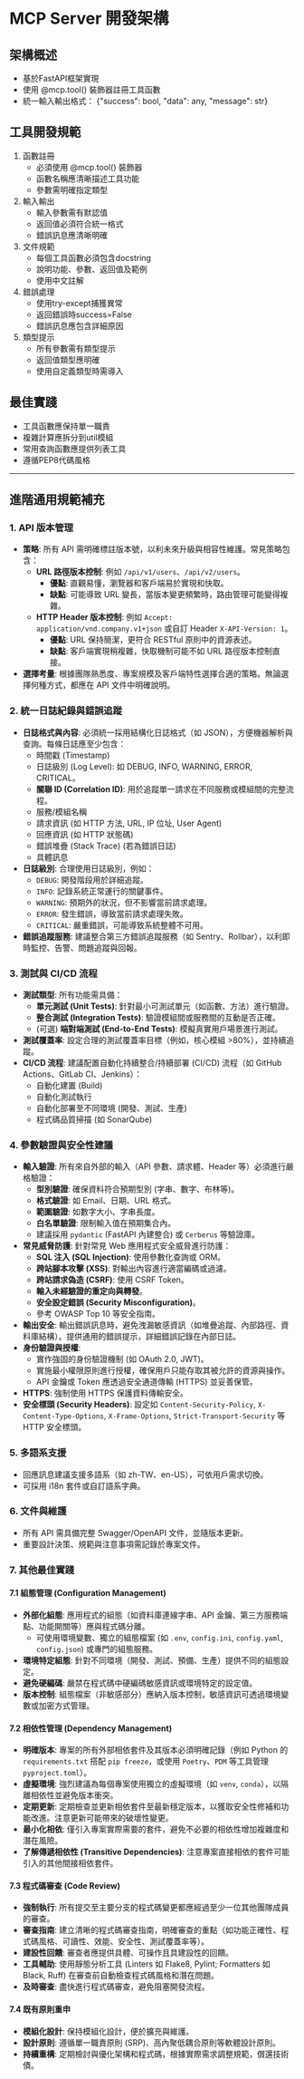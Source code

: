 # MCP Server 開發架構

## 架構概述
- 基於FastAPI框架實現
- 使用 @mcp.tool() 裝飾器註冊工具函數
- 統一輸入輸出格式： {"success": bool, "data": any, "message": str}

## 工具開發規範
1. 函數註冊   
   - 必須使用 @mcp.tool() 裝飾器
   - 函數名稱應清晰描述工具功能
   - 參數需明確指定類型
2. 輸入輸出   
   - 輸入參數需有默認值
   - 返回值必須符合統一格式
   - 錯誤訊息應清晰明確
3. 文件規範   
   - 每個工具函數必須包含docstring
   - 說明功能、參數、返回值及範例
   - 使用中文註解
4. 錯誤處理   
   - 使用try-except捕獲異常
   - 返回錯誤時success=False
   - 錯誤訊息應包含詳細原因
5. 類型提示   
   - 所有參數需有類型提示
   - 返回值類型應明確
   - 使用自定義類型時需導入

## 最佳實踐
- 工具函數應保持單一職責
- 複雜計算應拆分到util模組
- 常用查詢函數應提供列表工具
- 遵循PEP8代碼風格

---

## 進階通用規範補充

### 1. API 版本管理
- **策略**: 所有 API 需明確標註版本號，以利未來升級與相容性維護。常見策略包含：
    - **URL 路徑版本控制**: 例如 `/api/v1/users`、`/api/v2/users`。
        - **優點**: 直觀易懂，瀏覽器和客戶端易於實現和快取。
        - **缺點**: 可能導致 URL 變長，當版本變更頻繁時，路由管理可能變得複雜。
    - **HTTP Header 版本控制**: 例如 `Accept: application/vnd.company.v1+json` 或自訂 Header `X-API-Version: 1`。
        - **優點**: URL 保持簡潔，更符合 RESTful 原則中的資源表述。
        - **缺點**: 客戶端實現稍複雜，快取機制可能不如 URL 路徑版本控制直接。
- **選擇考量**: 根據團隊熟悉度、專案規模及客戶端特性選擇合適的策略。無論選擇何種方式，都應在 API 文件中明確說明。

### 2. 統一日誌紀錄與錯誤追蹤
- **日誌格式與內容**: 必須統一採用結構化日誌格式（如 JSON），方便機器解析與查詢。每條日誌應至少包含：
    - 時間戳 (Timestamp)
    - 日誌級別 (Log Level): 如 DEBUG, INFO, WARNING, ERROR, CRITICAL。
    - **關聯 ID (Correlation ID)**: 用於追蹤單一請求在不同服務或模組間的完整流程。
    - 服務/模組名稱
    - 請求資訊 (如 HTTP 方法, URL, IP 位址, User Agent)
    - 回應資訊 (如 HTTP 狀態碼)
    - 錯誤堆疊 (Stack Trace) (若為錯誤日誌)
    - 具體訊息
- **日誌級別**: 合理使用日誌級別，例如：
    - `DEBUG`: 開發階段用於詳細追蹤。
    - `INFO`: 記錄系統正常運行的關鍵事件。
    - `WARNING`: 預期外的狀況，但不影響當前請求處理。
    - `ERROR`: 發生錯誤，導致當前請求處理失敗。
    - `CRITICAL`: 嚴重錯誤，可能導致系統整體不可用。
- **錯誤追蹤服務**: 建議整合第三方錯誤追蹤服務（如 Sentry、Rollbar），以利即時監控、告警、問題追蹤與回報。

### 3. 測試與 CI/CD 流程
- **測試類型**: 所有功能需具備：
    - **單元測試 (Unit Tests)**: 針對最小可測試單元（如函數、方法）進行驗證。
    - **整合測試 (Integration Tests)**: 驗證模組間或服務間的互動是否正確。
    - (可選) **端對端測試 (End-to-End Tests)**: 模擬真實用戶場景進行測試。
- **測試覆蓋率**: 設定合理的測試覆蓋率目標（例如，核心模組 >80%），並持續追蹤。
- **CI/CD 流程**: 建議配置自動化持續整合/持續部署 (CI/CD) 流程（如 GitHub Actions、GitLab CI、Jenkins）：
    - 自動化建置 (Build)
    - 自動化測試執行
    - 自動化部署至不同環境 (開發、測試、生產)
    - 程式碼品質掃描 (如 SonarQube)

### 4. 參數驗證與安全性建議
- **輸入驗證**: 所有來自外部的輸入（API 參數、請求體、Header 等）必須進行嚴格驗證：
    - **型別驗證**: 確保資料符合預期型別 (字串、數字、布林等)。
    - **格式驗證**: 如 Email、日期、URL 格式。
    - **範圍驗證**: 如數字大小、字串長度。
    - **白名單驗證**: 限制輸入值在預期集合內。
    - 建議採用 `pydantic` (FastAPI 內建整合) 或 `Cerberus` 等驗證庫。
- **常見威脅防護**: 針對常見 Web 應用程式安全威脅進行防護：
    - **SQL 注入 (SQL Injection)**: 使用參數化查詢或 ORM。
    - **跨站腳本攻擊 (XSS)**: 對輸出內容進行適當編碼或過濾。
    - **跨站請求偽造 (CSRF)**: 使用 CSRF Token。
    - **輸入未經驗證的重定向與轉發**。
    - **安全設定錯誤 (Security Misconfiguration)**。
    - 參考 OWASP Top 10 等安全指南。
- **輸出安全**: 輸出錯誤訊息時，避免洩漏敏感資訊（如堆疊追蹤、內部路徑、資料庫結構）。提供通用的錯誤提示，詳細錯誤記錄在內部日誌。
- **身份驗證與授權**: 
    - 實作強固的身份驗證機制 (如 OAuth 2.0, JWT)。
    - 實施最小權限原則進行授權，確保用戶只能存取其被允許的資源與操作。
    - API 金鑰或 Token 應透過安全通道傳輸 (HTTPS) 並妥善保管。
- **HTTPS**: 強制使用 HTTPS 保護資料傳輸安全。
- **安全標頭 (Security Headers)**: 設定如 `Content-Security-Policy`, `X-Content-Type-Options`, `X-Frame-Options`, `Strict-Transport-Security` 等 HTTP 安全標頭。

### 5. 多語系支援
- 回應訊息建議支援多語系（如 zh-TW、en-US），可依用戶需求切換。
- 可採用 i18n 套件或自訂語系字典。

### 6. 文件與維護
- 所有 API 需具備完整 Swagger/OpenAPI 文件，並隨版本更新。
- 重要設計決策、規範與注意事項需記錄於專案文件。

### 7. 其他最佳實踐

#### 7.1 組態管理 (Configuration Management)
- **外部化組態**: 應用程式的組態（如資料庫連線字串、API 金鑰、第三方服務端點、功能開關等）應與程式碼分離。
    - 可使用環境變數、獨立的組態檔案 (如 `.env`, `config.ini`, `config.yaml`, `config.json`) 或專門的組態服務。
- **環境特定組態**: 針對不同環境（開發、測試、預備、生產）提供不同的組態設定。
- **避免硬編碼**: 嚴禁在程式碼中硬編碼敏感資訊或環境特定的設定值。
- **版本控制**: 組態檔案（非敏感部分）應納入版本控制，敏感資訊可透過環境變數或加密方式管理。

#### 7.2 相依性管理 (Dependency Management)
- **明確版本**: 專案的所有外部相依套件及其版本必須明確記錄（例如 Python 的 `requirements.txt` 搭配 `pip freeze`，或使用 `Poetry`、`PDM` 等工具管理 `pyproject.toml`）。
- **虛擬環境**: 強烈建議為每個專案使用獨立的虛擬環境（如 `venv`, `conda`），以隔離相依性並避免版本衝突。
- **定期更新**: 定期檢查並更新相依套件至最新穩定版本，以獲取安全性修補和功能改進。注意更新可能帶來的破壞性變更。
- **最小化相依**: 僅引入專案實際需要的套件，避免不必要的相依性增加複雜度和潛在風險。
- **了解傳遞相依性 (Transitive Dependencies)**: 注意專案直接相依的套件可能引入的其他間接相依套件。

#### 7.3 程式碼審查 (Code Review)
- **強制執行**: 所有提交至主要分支的程式碼變更都應經過至少一位其他團隊成員的審查。
- **審查指南**: 建立清晰的程式碼審查指南，明確審查的重點（如功能正確性、程式碼風格、可讀性、效能、安全性、測試覆蓋率等）。
- **建設性回饋**: 審查者應提供具體、可操作且具建設性的回饋。
- **工具輔助**: 使用靜態分析工具 (Linters 如 Flake8, Pylint; Formatters 如 Black, Ruff) 在審查前自動檢查程式碼風格和潛在問題。
- **及時審查**: 盡快進行程式碼審查，避免阻塞開發流程。

#### 7.4 既有原則重申
- **模組化設計**: 保持模組化設計，便於擴充與維護。
- **設計原則**: 遵循單一職責原則 (SRP)、高內聚低耦合原則等軟體設計原則。
- **持續重構**: 定期檢討與優化架構和程式碼，根據實際需求調整規範，償還技術債。
